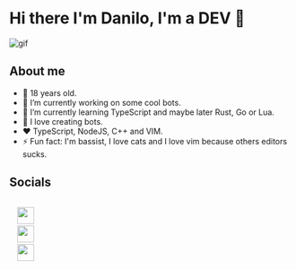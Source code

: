 # Hi there I'm Danilo, I'm a DEV 👋

![gif](https://media1.tenor.com/images/abe71f1bb871b5e473ea275fbad92aa2/tenor.gif?itemid=8673610)

## About me

- 👨 18 years old.
- 🔭 I’m currently working on some cool bots.
- 🌱 I’m currently learning TypeScript and maybe later Rust, Go or Lua.
- 🤖 I love creating bots.
- ❤️ TypeScript, NodeJS, C++ and VIM.
- ⚡ Fun fact: I'm bassist, I love cats and I love vim because others editors sucks.

## Socials

<code>
  <a href="https://www.instagram.com/danillu1_/" target="_blank"><img height="30" src="https://image.flaticon.com/icons/svg/174/174855.svg"></a> 
  <a href="https://twitter.com/danill1_" target="_blank"><img height="30" src="https://image.flaticon.com/icons/svg/733/733579.svg"></a>
  <a href="https://www.linkedin.com/in/danilo-santana-20a6431b1/" target="_blank"><img height="30" src="https://image.flaticon.com/icons/svg/733/733561.svg"></a>
</code>

<!--## Stats-->

<!--![Raisess github stats](https://github-readme-stats.vercel.app/api?username=Raisess&count_private=true&show_icons=true&theme=monokai)-->
